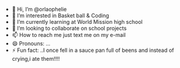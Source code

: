 - 👋 Hi, I’m @orlaophelie
- 👀 I’m interested in Basket ball & Coding
- 🌱 I’m currently learning at World Mission high school
- 💞️ I’m looking to collaborate on school projects
- 📫 How to reach me just text me on my e-mail
- 😄 Pronouns: ...
- ⚡ Fun fact: ..I once fell in a sauce pan full of beens and instead of crying,i ate them!!!!

<!---
orlaophelie/orlaophelie is a ✨ special ✨ repository because its `README.md` (this file) appears on your GitHub profile.
You can click the Preview link to take a look at your changes.
--->
